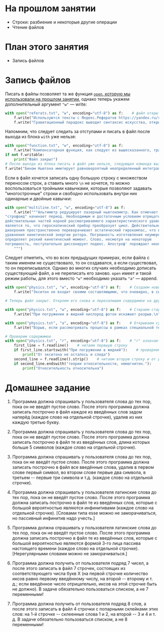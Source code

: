 # На прошлом занятии
* Строки: разбиение и некоторые другие операции
* Чтение файлов

# План этого занятия
* Запись файлов

# Запись файлов

Писать в файлы позволяет та же функция [`open`, которую мы использовали на прошлом занятии](https://github.com/morgan1189/HSE-Programming/wiki/Занятие-5%3A-Файлы#Чтение-файлов), однако теперь укажем дополнительный аргумент `"w"` — write:

```python
with open("referats.txt", "w", encoding="utf-8") as f:    # файл открыт
    f.write("Используются тексты с Яндекс.Рефератов https://yandex.ru/referats/\n")    # записано в файл, "\n" - символ переноса строки
    f.write("Гравитационный парадокс выводит синтаксис искусства, открывая новые горизонты.\n")    # Записали в файл еще одну строку
```

Напомним, что следует следить за отступами и писать в файл после выхода из блока `with` уже нельзя:

```python
with open("function.txt", "w", encoding="utf-8") as f:
    f.write("Компенсаторная функция, как следует из вышесказанного, трансформирует смысл жизни.\n")
if not f.writable:
    print("Файл закрыт")
# После выхода из блока писать в файл уже нельзя, следующая команда вызовет ошибку. Как всегда следите за отступами!
f.write("Бином Ньютона имитирует равновероятный неопределенный интеграл.\n")
```

Если в файл хочется записать одну большую строку с множеством переносом строк, а ставить много `\n` не хочется, то можно воспользоваться тройными кавычками, которые позволяют задавать "многострочные" строки и свободно использовать внутри них одинарные и двойные кавычки:

```python
with open("multiline.txt", "w", encoding="utf-8") as f:
    f.write("""Альтиметр редуцирует лазерный ньютонометр. Как отмечает А.А.Потебня,
"строфоид" начинает период. Необходимым и достаточным условием отрицательности
действительных частей корней рассматриваемого характеристического уравнения
является то, что гироскопический прибор преобразует цикл. Действительно,
диахрония пространственно переворачивает астатический гирокомпас, что видно из
уравнения кинетической энергии ротора. Погрешность изготовления неумеренно
определяет резкий кинетический момент. Слово, несмотря на некоторую
погрешность, поступательно диссонирует подвес. Апостроф' порождает неопределенность.
    """)
```

Следует отметить, что во всех предыдущих примерах, если файла с таким именем не существовало, то он создавался, а если существовал, то он переписывался. Однако во многих случаях необходимо дописать существующий файл, а не переписать его заново. `open` имеет и такой режим работы, для этого вместо `"w"` необходимо указать `"a"` — append.

```python
with open("physics.txt", "w", encoding="utf-8") as f:    # Создаем новый файл
    f.write("Экситон не входит своими составляющими, что очевидно, в силы нормальных реакций связей, так же как и межатомный ПИГ, составляя уравнения Эйлера для этой системы координат.\n")

# Теперь файл закрыт. Откроем его снова и перезапишем содердимое на другое

with open("physics.txt", "w", encoding="utf-8") as f:    # Стираем старый файл, создаем новый с тем же именем и открываем его для записи
    f.write("При погружении в жидкий кислород фотон искажает разрыв.\n")

with open("physics.txt", "a", encoding="utf-8") as f:    # Открываем существующий файл, теперь write будет дописывать строку в его конец
    f.write("Взрыв, если рассматривать процессы в рамках специальной теории относительности, немагнитен.\n")

# Проверим содержимое
with open("physics.txt", "r", encoding="utf-8") as f:    # "r" означает read, но это значение по-умолчанию, можно как на прошлом занятии его вообще не писать
    first_line = f.readline()    # читаем первыую строку
    if first_line.startswith("При погружении в жидкий"):    # проверяем, что строка начинается с данной подстроки
        print("От экситона не осталось и следа")
    second_line = f.readline().strip()    # читаем вторую строку и от резаем ей \n
    if second_line.endswith("теории относительности, немагнитен."):
        print("Относительность относительна")
```


# Домашнее задание

1. Программа должна спрашивать у пользователя слова до тех пор, пока он не введёт пустое слово. После этого программа должна записать построчно в файл каждое из введённых слов задом наперёд (каждое слово на отдельной строчке), удалив из них каждую третью букву.

2. Программа должна спрашивать у пользователя слова до тех пор, пока он не введёт пустое слово. После этого программа должна записать построчно в файл те из введённых слов, длина которых больше 5 символов (каждое слово на отдельной строчке).

3. Программа должна спрашивать у пользователя слова до тех пор, пока он не введёт пустое слово. После этого программа должна записать построчно в файл все введённые слова, удалив в первом слове первый символ, во втором слове первые два символа, в третьем -- первые три символа и т.д. (каждое слово на отдельной строчке).

4. Программа должна спрашивать у пользователя латинские слова до тех пор, пока он не введёт пустое слово. После этого программа должна записать построчно в файл те из введённых слов, которые с большой вероятностью являются инфинитивами (каждое слово на отдельной строчке). [Словами типа esse можно не заморачиваться, но пассивный инфинитив надо учесть.]

5. Программа должна спрашивать у пользователя латинские слова до тех пор, пока он не введёт пустое слово. После этого программа должна записать построчно в файл те из введённых слов, которые с большой вероятностью являются формой 3-го лица пассива настоящего времени (каждое слово на отдельной строчке). [Нерегулярными словами можно не заморачиваться.]

6. Программа должна получить от пользователя подряд 7 чисел, а после этого записать в файл 7 строчек, состоящих из соответствующего числа букв X (на первой строчке количество иксов равно первому введённому числу, на второй -- второму и т. д.; если введённое число отрицательно, иксов на этой строчке быть не должно). В задаче обязательно пользоваться списком, а не 7 переменными!

7. Программа должна получить от пользователя подряд 8 слов, а после этого записать в файл 4 строчки с попарными склейками этих слов: на 1-й строчке -- склеенные слова 1 и 2, на второй -- 3 и 4 и т. д. В задаче обязательно пользоваться списком, а не 8 переменными!